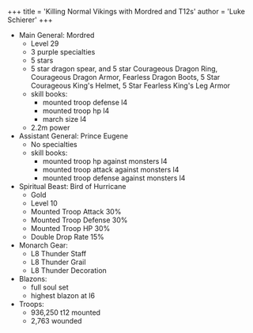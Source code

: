 +++
title = 'Killing Normal Vikings with Mordred and T12s'
author = 'Luke Schierer'
+++

* Main General: Mordred
  * Level 29
  * 3 purple specialties
  * 5 stars
  * 5 star dragon spear, and 5 star Courageous Dragon Ring, Courageous Dragon Armor, Fearless Dragon Boots, 5 Star Courageous King's Helmet, 5 Star Fearless King's Leg Armor
  * skill books:
    * mounted troop defense l4
    * mounted troop hp l4
    * march size l4
  * 2.2m power
* Assistant General: Prince Eugene
  * No specialties
  * skill books:
    * mounted troop hp against monsters l4
    * mounted troop attack against monsters l4
    * mounted troop defense against monsters l4
* Spiritual Beast: Bird of Hurricane
  * Gold
  * Level 10
  * Mounted Troop Attack 30%
  * Mounted Troop Defense 30%
  * Mounted Troop HP 30%
  * Double Drop Rate 15%
* Monarch Gear:
  * L8 Thunder Staff
  * L8 Thunder Grail
  * L8 Thunder Decoration
* Blazons:
  * full soul set
  * highest blazon at l6
* Troops:
  * 936,250 t12 mounted
  * 2,763 wounded

